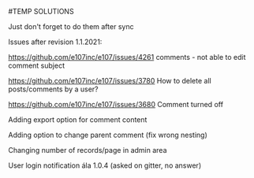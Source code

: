  #TEMP SOLUTIONS

 Just don't forget to do them after sync


Issues after revision 1.1.2021:


https://github.com/e107inc/e107/issues/4261 comments - not able to edit comment subject 

https://github.com/e107inc/e107/issues/3780 How to delete all posts/comments by a user?  

https://github.com/e107inc/e107/issues/3680 Comment turned off

Adding export option for comment content

Adding option to change parent comment (fix wrong nesting)

Changing number of records/page in admin area

User login notification ála 1.0.4 (asked on gitter, no answer)

 